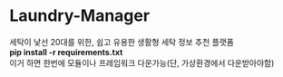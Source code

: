 # Laundry-Manager
세탁이 낯선 20대를 위한, 쉽고 유용한 생활형 세탁 정보 추천 플랫폼
<br>
<b>pip install -r requirements.txt</b>
</br>
이거 하면 한번에 모듈이나 프레임워크 다운가능(단, 가상환경에서 다운받아야함)
